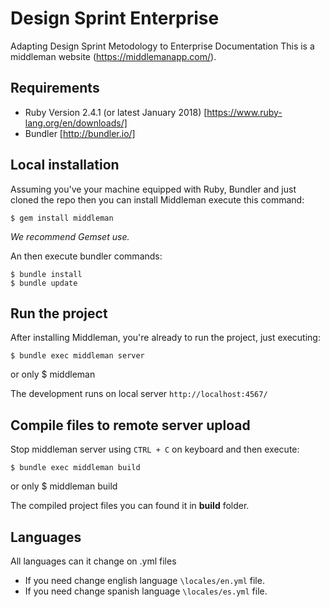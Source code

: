 # Design Sprint Enterprise
Adapting Design Sprint Metodology to Enterprise Documentation
This is a middleman website (https://middlemanapp.com/).

## Requirements

- Ruby Version 2.4.1 (or latest January 2018) [https://www.ruby-lang.org/en/downloads/]
- Bundler [http://bundler.io/]

## Local installation

Assuming you've your machine equipped with Ruby, Bundler and just cloned the repo then you can install Middleman execute this command:

    $ gem install middleman

*We recommend Gemset use.*

An then execute bundler commands:
    
    $ bundle install
    $ bundle update

## Run the project

After installing Middleman, you're already to run the project, just executing: 

    $ bundle exec middleman server
  or only
    $ middleman


The development runs on local server `http://localhost:4567/`

## Compile files to remote server upload

Stop middleman server using `CTRL + C` on keyboard and then execute:

    $ bundle exec middleman build
  or only
    $ middleman build

The compiled project files you can found it in **build** folder.

## Languages

All languages can it change on .yml files

- If you need change english language `\locales/en.yml` file.
- If you need change spanish language `\locales/es.yml` file.
